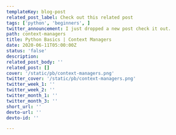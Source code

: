 ```yaml
---
templateKey: blog-post
related_post_label: Check out this related post
tags: ['python', 'beginners', ]
twitter_announcement: I just dropped a new post check it out.
path: context-managers
title: Python Basics | Context Managers
date: 2020-06-11T05:00:00Z
status: 'false'
description:
related_post_body: ''
related_post: []
cover: '/static/pb/context-managers.png'
twitter_cover: '/static/pb/context-managers.png'
twitter_week_1: ''
twitter_week_2: ''
twitter_month_1: ''
twitter_month_3: ''
short_url: ''
devto-url: ''
devto-id: ''

---
```


<!--
<p style='text-align: center'>
<a href='https://waylonwalker.com/blog/context-managers'>
  <img
    style='width:500px; max-width:80%; margin: auto;'
    src="https://waylonwalker.com/context-managers.png"
    alt="Read more from the Python Basics | Context Managers article"
  />
  </a>
</p>

-->
